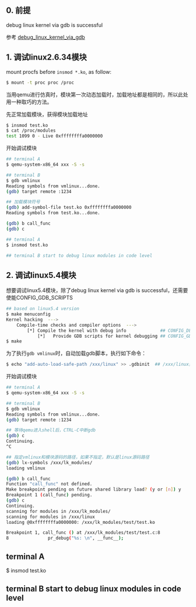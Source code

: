 ## 0. 前提

debug linux kernel via gdb is successful

参考 [debug_linux_kernel_via_gdb](debug_linux_kernel_via_gdb.md)

## 1. 调试linux2.6.34模块

mount procfs before `insmod *.ko`, as follow:

```bash
$ mount -t proc proc /proc
```

当用qemu进行仿真时，模块第一次动态加载时，加载地址都是相同的，所以此处用一种取巧的方法。

先正常加载模块，获得模块加载地址

```bash
$ insmod test.ko
$ cat /proc/modules
test 1099 0 - Live 0xffffffffa0000000
```

开始调试模块

```bash
## terminal A
$ qemu-system-x86_64 xxx -S -s

## terminal B
$ gdb vmlinux
Reading symbols from vmlinux...done.
(gdb) target remote :1234

## 加载模块符号
(gdb) add-symbol-file test.ko 0xffffffffa0000000
Reading symbols from test.ko...done.

(gdb) b call_func
(gdb) c

## terminal A
$ insmod test.ko

## terminal B start to debug linux modules in code level
```

## 2. 调试linux5.4模块

想要调试linux5.4模块，除了debug linux kernel via gdb is successful，还需要使能CONFIG_GDB_SCRIPTS

```bash
## based on linux5.4 version
$ make menuconfig
Kernel hacking  --->
    Compile-time checks and compiler options  --->
        [*] Compile the kernel with debug info             ## CONFIG_DEBUG_INFO
            [*]   Provide GDB scripts for kernel debugging ## CONFIG_GDB_SCRIPTS
$ make
```

为了执行`gdb vmlinux`时，自动加载gdb脚本，执行如下命令：

```bash
$ echo "add-auto-load-safe-path /xxx/linux" >> .gdbinit  ## /xxx/linux是linux源码路径
```

开始调试模块

```bash
## terminal A
$ qemu-system-x86_64 xxx -S -s

## terminal B
$ gdb vmlinux
Reading symbols from vmlinux...done.
(gdb) target remote :1234

## 等待qemu进入shell后，CTRL-C中断gdb
(gdb) c
Continuing.
^C

## 指定vmlinux和模块源码的路径，如果不指定，默认是linux源码路径
(gdb) lx-symbols /xxx/lk_modules/
loading vmlinux

(gdb) b call_func
Function "call_func" not defined.
Make breakpoint pending on future shared library load? (y or [n]) y
Breakpoint 1 (call_func) pending.
(gdb) c
Continuing.
scanning for modules in /xxx/lk_modules/
scanning for modules in /xxx/linux
loading @0xffffffffa0000000: /xxx/lk_modules/test/test.ko

Breakpoint 1, call_func () at /xxx/lk_modules/test/test.c:8
8               pr_debug("%s: \n", __func__);
```

## terminal A
$ insmod test.ko

## terminal B start to debug linux modules in code level
```
